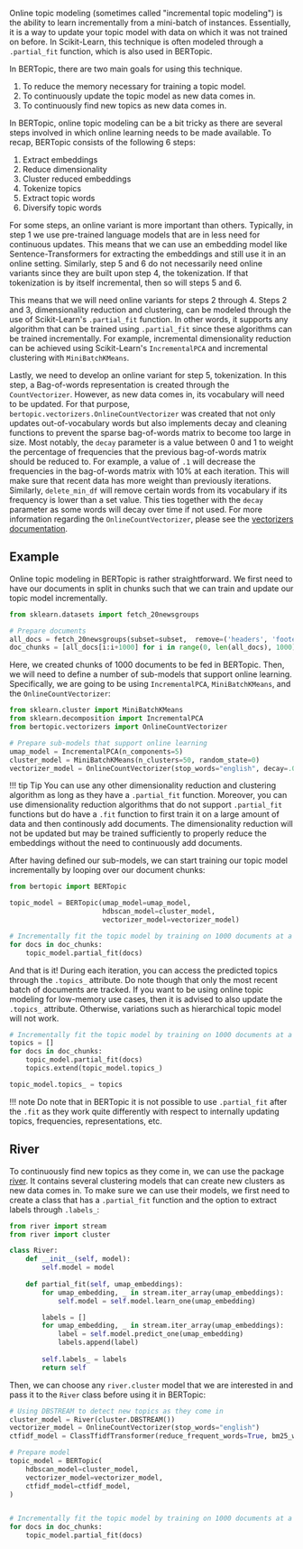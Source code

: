 Online topic modeling (sometimes called "incremental topic modeling") is the ability to learn incrementally from a mini-batch of instances. Essentially, it is a way to update your topic model with data on which it was not trained on before. In Scikit-Learn, this technique is often modeled through a `.partial_fit` function, which is also used in BERTopic. 

In BERTopic, there are two main goals for using this technique.

1. To reduce the memory necessary for training a topic model. 
2. To continuously update the topic model as new data comes in. 
3. To continuously find new topics as new data comes in. 

In BERTopic, online topic modeling can be a bit tricky as there are several steps involved in which online learning needs to be made available. To recap, BERTopic consists of the following 6 steps:

1. Extract embeddings
2. Reduce dimensionality
3. Cluster reduced embeddings
4. Tokenize topics
5. Extract topic words
6. Diversify topic words

For some steps, an online variant is more important than others. Typically, in step 1 we use pre-trained language models that are in less need for continuous updates. This means that we can use an embedding model like Sentence-Transformers for extracting the embeddings and still use it in an online setting. Similarly, step 5 and 6 do not necessarily need online variants since they are built upon step 4, the tokenization. If that tokenization is by itself incremental, then so will steps 5 and 6. 

This means that we will need online variants for steps 2 through 4. Steps 2 and 3, dimensionality reduction and clustering, can be modeled through the use of Scikit-Learn's `.partial_fit` function. In other words, it supports any algorithm that can be trained using `.partial_fit` since these algorithms can be trained incrementally. For example, incremental dimensionality reduction can be achieved using Scikit-Learn's `IncrementalPCA` and incremental clustering with `MiniBatchKMeans`.

Lastly, we need to develop an online variant for step 5, tokenization. In this step, a Bag-of-words representation is created through the `CountVectorizer`. However, as new data comes in, its vocabulary will need to be updated. For that purpose, `bertopic.vectorizers.OnlineCountVectorizer` was created that not only updates out-of-vocabulary words but also implements decay and cleaning functions to prevent the sparse bag-of-words matrix to become too large in size. Most notably, the `decay` parameter is a value between 0 and 1 to weight the percentage of frequencies that the previous bag-of-words matrix should be reduced to. For example, a value of `.1` will decrease the frequencies in the bag-of-words matrix with 10% at each iteration. This will make sure that recent data has more weight than previously iterations. Similarly, `delete_min_df` will remove certain words from its vocabulary if its frequency is lower than a set value. This ties together with the `decay` parameter as some words will decay over time if not used. For more information regarding the `OnlineCountVectorizer`, please see the [vectorizers documentation](https://maartengr.github.io/BERTopic/getting_started/vectorizers/vectorizers.html#onlinecountvectorizer).


## **Example**

Online topic modeling in BERTopic is rather straightforward. We first need to have our documents in split in chunks such that we can train and update our topic model incrementally. 

```python
from sklearn.datasets import fetch_20newsgroups

# Prepare documents
all_docs = fetch_20newsgroups(subset=subset,  remove=('headers', 'footers', 'quotes'))["data"]
doc_chunks = [all_docs[i:i+1000] for i in range(0, len(all_docs), 1000)]
```

Here, we created chunks of 1000 documents to be fed in BERTopic. Then, we will need to define a number of sub-models that support online learning. Specifically, we are going to be using `IncrementalPCA`, `MiniBatchKMeans`, and the `OnlineCountVectorizer`:

```python
from sklearn.cluster import MiniBatchKMeans
from sklearn.decomposition import IncrementalPCA
from bertopic.vectorizers import OnlineCountVectorizer

# Prepare sub-models that support online learning
umap_model = IncrementalPCA(n_components=5)
cluster_model = MiniBatchKMeans(n_clusters=50, random_state=0)
vectorizer_model = OnlineCountVectorizer(stop_words="english", decay=.01)
```

!!! tip Tip
    You can use any other dimensionality reduction and clustering algorithm as long as they have a `.partial_fit` function. Moreover, you can use dimensionality reduction algorithms that do not support `.partial_fit` functions but do have a `.fit` function to first train it on a large amount of data and then continously add documents. The dimensionality reduction will not be updated but may be trained sufficiently to properly reduce the embeddings without the need to continuously add documents.

After having defined our sub-models, we can start training our topic model incrementally by looping over our document chunks:

```python
from bertopic import BERTopic

topic_model = BERTopic(umap_model=umap_model,
                       hdbscan_model=cluster_model,
                       vectorizer_model=vectorizer_model)

# Incrementally fit the topic model by training on 1000 documents at a time
for docs in doc_chunks:
    topic_model.partial_fit(docs)
```

And that is it! During each iteration, you can access the predicted topics through the `.topics_` attribute. Do note though that only the most recent batch of documents are tracked. If you want to be using online topic modeling for low-memory use cases, then it is advised to also update the `.topics_` attribute. Otherwise, variations such as hierarchical topic model will not work. 

```python
# Incrementally fit the topic model by training on 1000 documents at a time and track the topics in each iteration
topics = []
for docs in doc_chunks:
    topic_model.partial_fit(docs)
    topics.extend(topic_model.topics_)

topic_model.topics_ = topics
```

!!! note
    Do note that in BERTopic it is not possible to use `.partial_fit` after the `.fit` as they work quite differently with respect to internally updating topics, frequencies, representations, etc. 

## **River**

To continuously find new topics as they come in, we can use the package [river](https://github.com/online-ml/river). It contains several clustering models that can create new clusters as new data comes in. To make sure we can use their models, we first need to create a class that has a `.partial_fit` function and the option to extract labels through `.labels_`:

```python
from river import stream
from river import cluster

class River:
    def __init__(self, model):
        self.model = model
        
    def partial_fit(self, umap_embeddings):
        for umap_embedding, _ in stream.iter_array(umap_embeddings):
            self.model = self.model.learn_one(umap_embedding)

        labels = []
        for umap_embedding, _ in stream.iter_array(umap_embeddings):
            label = self.model.predict_one(umap_embedding)
            labels.append(label)
            
        self.labels_ = labels
        return self
```

Then, we can choose any `river.cluster` model that we are interested in and pass it to the `River` class before using it in BERTopic:

```python
# Using DBSTREAM to detect new topics as they come in
cluster_model = River(cluster.DBSTREAM())
vectorizer_model = OnlineCountVectorizer(stop_words="english")
ctfidf_model = ClassTfidfTransformer(reduce_frequent_words=True, bm25_weighting=True)

# Prepare model
topic_model = BERTopic(
    hdbscan_model=cluster_model, 
    vectorizer_model=vectorizer_model, 
    ctfidf_model=ctfidf_model,
)


# Incrementally fit the topic model by training on 1000 documents at a time
for docs in doc_chunks:
    topic_model.partial_fit(docs)
```